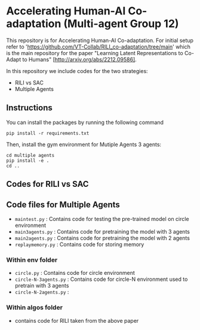 # Accelerating Human-AI Co-adaptation (Multi-agent Group 12)

This repository is for Accelerating Human-AI Co-adaptation. For initial setup refer to 'https://github.com/VT-Collab/RILI_co-adaptation/tree/main' which is the main repository for the paper "Learning Latent Representations to Co-Adapt to Humans" [http://arxiv.org/abs/2212.09586].

In this repository we include codes for the two strategies:
- RILI vs SAC
- Multiple Agents

## Instructions 
You can install the packages by running the following command

`
pip install -r requirements.txt
`

Then, install the gym environment for Mutiple Agents 3 agents:

```
cd multiple agents
pip install -e .
cd ..
```

## Codes for RILI vs SAC 


## Code files for Multiple Agents
- `maintest.py` : Contains code for testing the pre-trained model on circle environment
- `main3agents.py` : Contains code for pretraining the model with 3 agents
- `main2agents.py` : Contains code for pretraining the model with 2 agents
- `replaymemory.py` : Contains code for storing memory <br>
### Within env folder
- `circle.py` : Contains code for circle environment
- `circle-N-3agents.py` : Contains code for circle-N environment used to pretrain with 3 agents
- `circle-N-2agents.py` :   <br>
### Within algos folder
- contains code for RILI taken from the above paper

